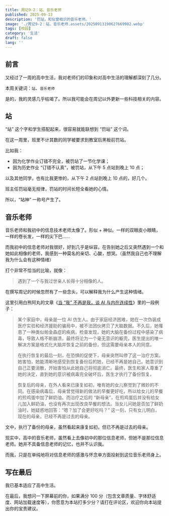```yaml
---
title: 周记9-2：站、音乐老师
published: 2025-09-13
description: '罚站，和似曾相识的音乐老师。'
image: './周记9-2：站、音乐老师.assets/20250913190627669902.webp'
tags: [校园]
category: '生活'
draft: false 
lang: ''
---
```


## 前言





又经过了一周的高中生活，我对老师们的印象和对高中生活的理解都深刻了几分。





本周关键词：`站`、`音乐老师`





是的，我的灵感几乎枯竭了。所以我可能会在周记以外更新一些科技相关的内容。





## 站





“站” 这个字和学生搭配起来，很容易就能联想到 “罚站” 这个词。





在这一周里，班里不计其数的同学被要求到教室后黑板前罚站。





比如我：





- 因为化学作业订错不完全，被罚站了一节化学课；
- 因为历史作业 “订错不认真”，被罚站，从下午 5 点站到晚上 10 点；





以及其他同学，也有比我更惨的，从下午 2 点站到晚上 10 点的，好几个。





班主任罚站毫无规律，罚站的时间长短全看她的心情。





所以，“站神” 一称号产生了。





## 音乐老师





音乐老师和我初中的信息技术老师太像了。形似 + 神似。一样的双眼皮小眼睛，一样的卷长发，一样的尖下巴……





而我初中的信息老师对我很好，好到几乎是纵容。在告别她之后又突然遇到一个和她如此相像的老师，我感到一种莫名的亲切、心酸，想哭。（虽然我自己也不理解我为什么会有这种情绪）





打个非常不恰当的比喻，就像：





> 遇到了一个与我过世亲人长得十分相像的人。





在撰写周记的时候忽然有了一些念头，可以解释我为什么产生这种情绪。





这里引用白熊阿丸的文章《[当 “我” 不再是我，谈 AI 与内在连续性](https://blog.bxaw.name/archives/When-I-Cease-to-Be-Me-AI-and-the-Continuity-of-Self.html)》里的一段例子：





> 某个家庭中，母亲是一位 AI 仿生人。由于家庭经济困难，她在一次伪装成医疗实验和经济援助的骗局中，被不法团伙拷贝了大脑数据。不久后，她罹患了一种类似帕金森症的疾病，检查发现，她的大脑在备份过程中感染了病毒，导致人格不断崩溃，最终将沦为一个毫无意识的躯壳。医生提出的唯一解决方案是格式化大脑并恢复之前的备份，但这需要母亲本人的同意。
>
> 
>
> 
>
> 在执行恢复的最后一刻，在恐惧的促使下，母亲突然叫停了这一治疗方案。她害怕，她能清晰地感受到恢复备份后的她，已经不再是她自己。她意识到自己正要消散，开始害怕从此她自己将彻底消亡。最终，医生和家人尊重了她的决定，直到她的意识被病毒完全破坏后，医生才执行了备份恢复。
>
> 
>
> 
>
> 恢复后的母亲，在外人看来已康复如初，唯有她的女儿察觉到了微妙的不同。在感染病毒后，母亲曾觉得新的做法的早餐更好吃，所以给女儿的早餐的煎鸡蛋中加了鲜奶油。而治疗之后的 “新母亲”，在煎鸡蛋后并没有给女儿加入鲜奶油，也没有再次出现改良早餐的想法。当女儿问她是否加了鲜奶油时，她疑惑地回答：“嗯？加了会更好吃吗？” 这一刻，只有女儿明白，现在的母亲，已经不再是过去的母亲。





文中，执行了备份的母亲，虽然看起来康复如初，但已不再是过去的母亲。





现实中，高中的音乐老师，虽然看上去像初中的那位信息老师，但她不是那位信息老师。她并不具备信息老师的记忆，也并不认识我。





而我，只是在单纯地将对信息老师的感激与怀念单方面投射到这位音乐老师身上。





## 写在最后





我已基本适应了高中生活。





在最后，我想问一下屏幕前的你，如果满分 100 分（包含文章质量、字体舒适度、网站加载速度等），你愿意为本站打多少分？请打在评论区，欢迎你向本站提出你的宝贵建议。
